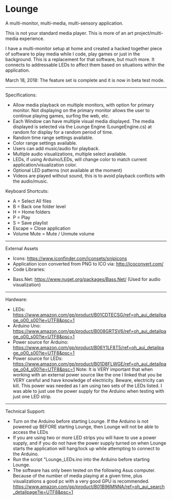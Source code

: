 # Lounge
A multi-monitor, multi-media, multi-sensory application.

This is not your standard media player.  This is more of an art project/multi-media experience.

I have a multi-monitor setup at home and created a hacked together piece of software to play media while I code, play games or just in the background.  This is a replacement for that software, but much more.  It connects to addressable LEDs to affect them based on situations within the application.

March 18, 2018: The feature set is complete and it is now in beta test mode.

------------------------------------------------
Specifications:
* Allow media playback on multiple monitors, with option for primary monitor.  Not displaying on the primary monitor allows the user to continue playing games, surfing the web, etc.
* Each Window can have multiple visual media displayed.  The media displayed is selected via the Lounge Engine (LoungeEngine.cs) at random for display for a random period of time.
* Random time range settings available.
* Color range settings available.
* Users can add music/audio for playback.
* Multiple audio visualizations, multiple select available.
* LEDs, if using Arduino/LEDs, will change color to match current application/visualization color.
* Optional LED patterns (not available at the moment)
* Videos are played without sound, this is to avoid playback conflicts with the audio/music.

Keyboard Shortcuts:
* A = Select All files
* B = Back one folder level
* H = Home folders
* P = Play
* S = Save playlist
* Escape = Close application
* Volume Mute = Mute / Unmute volume

------------------------------------------------
External Assets
* Icons: https://www.iconfinder.com/iconsets/snipicons
* Application icon converted from PNG to ICO via: http://icoconvert.com/
* Code Libraries:
 - Bass.Net:  https://www.nuget.org/packages/Bass.Net/  (Used for audio visualization)

------------------------------------------------
Hardware: 
 - LEDs: https://www.amazon.com/gp/product/B01CDTECSG/ref=oh_aui_detailpage_o00_s00?ie=UTF8&psc=1
 - Arduino Uno: https://www.amazon.com/gp/product/B008GRTSV6/ref=oh_aui_detailpage_o00_s00?ie=UTF8&psc=1
 - Power source for Arduino: https://www.amazon.com/gp/product/B06Y1LF8T5/ref=oh_aui_detailpage_o00_s00?ie=UTF8&psc=1   
 - Power source for LEDs: https://www.amazon.com/gp/product/B01D8FLWGE/ref=oh_aui_detailpage_o04_s00?ie=UTF8&psc=1
Note: It is VERY important that when working with an external power source like the one I linked that you be VERY careful and have knowledge of electricity.  Beware, electricity can kill.   This power was needed as I am using two sets of the LEDs listed.  I was able to just use the power supply for the Arduino when testing with just one LED strip.

------------------------------------------------
Technical Support:
* Turn on the Arduino before starting Lounge. If the Arduino is not powered up BEFORE starting Lounge, then Lounge will not be able to access the LEDs
* If you are using two or more LED strips you will have to use a power supply, and if you do not have the power supply turned on when Lounge starts the application will hang/lock up while attempting to connect to the Arduino.
* Run the script "Lounge_LEDs.ino into the Arduino before starting Lounge.
* The software has only been tested on the following Asus computer.  Because of the number of media playing at a given time, plus visualizations a good pc with a very good GPU is recommended.   https://www.amazon.com/gp/product/B01B96MNNA/ref=oh_aui_search_detailpage?ie=UTF8&psc=1

